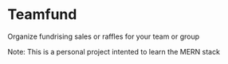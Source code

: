 # Teamfund

Organize fundrising sales or raffles for your team or group

Note: This is a personal project intented to learn the MERN stack 